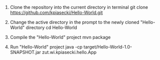 
1. Clone the repository into the current directory in terminal
git clone https://github.com/kpiasecki/Hello-World.git

2. Change the active directory in the prompt to the newly cloned "Hello-World" directory
cd Hello-World

3. Compile the "Hello-World" project
mvn package

4. Run "Hello-World" project
java -cp target/Hello-World-1.0-SNAPSHOT.jar zut.wi.kpiasecki.hello.App
